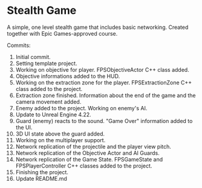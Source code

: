 # Stealth Game
A simple, one level stealth game that includes basic networking. Created together with Epic Games-approved course.

Commits:
1. Initial commit.
1. Setting template project.
1. Working on objective for player. FPSObjectiveActor C++ class added.
1. Objective informations added to the HUD.
1. Working on the extraction zone for the player. FPSExtractionZone C++ class added to the project.
1. Extraction zone finished. Information about the end of the game and the camera movement added.
1. Enemy added to the project. Working on enemy's AI.
1. Update to Unreal Engine 4.22.
1. Guard (enemy) reacts to the sound. "Game Over" information added to the UI.
1. 3D UI state above the guard added.
1. Working on the multiplayer support.
1. Network replication of the projectile and the player view pitch.
1. Network replication of the Objective Actor and AI Guards.
1. Network replication of the Game State. FPSGameState and FPSPlayerController C++ classes added to the project.
1. Finishing the project.
1. Update README.md

